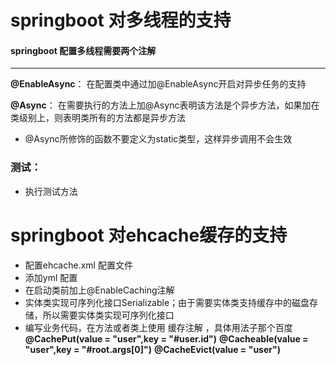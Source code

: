 # springboot 对多线程的支持

#### springboot 配置多线程需要两个注解

***

**@EnableAsync**：
在配置类中通过加@EnableAsync开启对异步任务的支持

**@Async**： 
在需要执行的方法上加@Async表明该方法是个异步方法，如果加在类级别上，则表明类所有的方法都是异步方法

* @Async所修饰的函数不要定义为static类型，这样异步调用不会生效

### 测试：
* 执行测试方法

# springboot 对ehcache缓存的支持

* 配置ehcache.xml 配置文件 
* 添加yml 配置
* 在启动类前加上@EnableCaching注解
* 实体类实现可序列化接口Serializable；由于需要实体类支持缓存中的磁盘存储，所以需要实体类实现可序列化接口
* 编写业务代码，在方法或者类上使用 缓存注解 ，具体用法子那个百度
**@CachePut(value = "user",key = "#user.id")** 
**@Cacheable(value = "user",key = "#root.args[0]")**
**@CacheEvict(value = "user")**